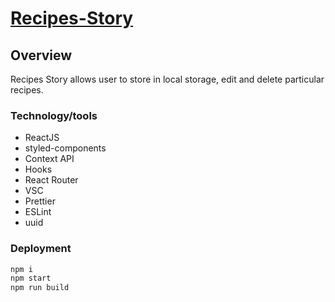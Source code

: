 # [Recipes-Story](https://recipes-story.netlify.app)

## Overview

Recipes Story allows user to store in local storage, edit and delete particular recipes.

### Technology/tools

-   ReactJS
-   styled-components
-   Context API
-   Hooks
-   React Router
-   VSC
-   Prettier
-   ESLint
-   uuid

### Deployment

```bash
npm i
npm start
npm run build
```
